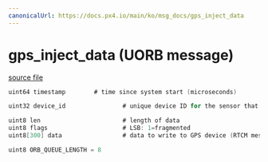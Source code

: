 ```yaml
---
canonicalUrl: https://docs.px4.io/main/ko/msg_docs/gps_inject_data
---
```


# gps_inject_data (UORB message)



[source file](https://github.com/PX4/PX4-Autopilot/blob/release/1.13/msg/gps_inject_data.msg)

```c
uint64 timestamp        # time since system start (microseconds)

uint32 device_id                # unique device ID for the sensor that does not change between power cycles

uint8 len                       # length of data
uint8 flags                     # LSB: 1=fragmented
uint8[300] data                 # data to write to GPS device (RTCM message)

uint8 ORB_QUEUE_LENGTH = 8

```
